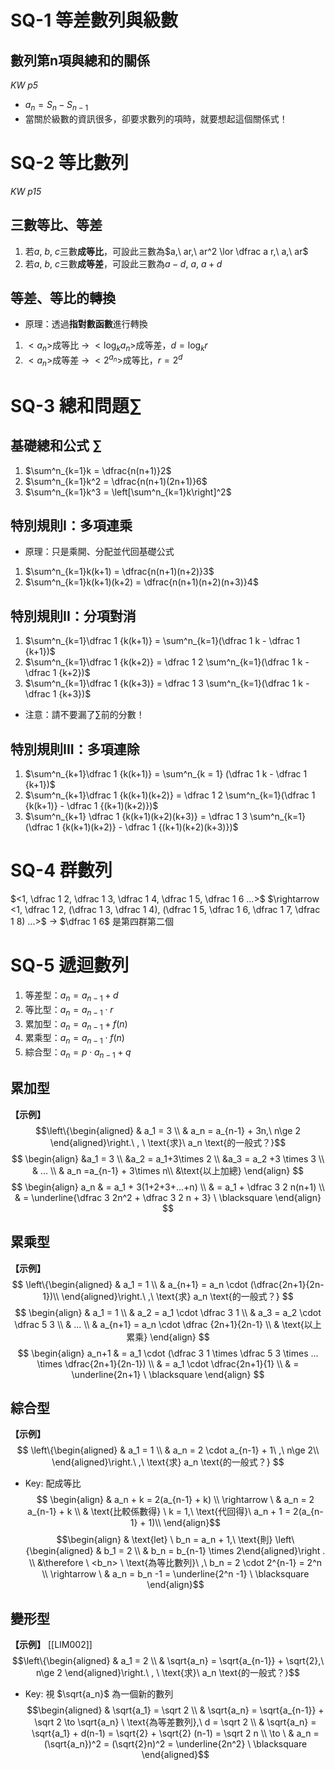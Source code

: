 # SQ-1 等差數列與級數
## 數列第n項與總和的關係
*KW p5*
- $a_n = S_n - S_{n-1}$
- 當關於級數的資訊很多，卻要求數列的項時，就要想起這個關係式！

# SQ-2 等比數列
*KW p15*
## 三數等比、等差
1. 若$a,\ b,\ c$三數**成等比**，可設此三數為$a,\ ar,\ ar^2 \lor \dfrac a r,\ a,\ ar$
2. 若$a,\ b,\ c$三數**成等差**，可設此三數為$a-d,\ a,\ a+d$
## 等差、等比的轉換
- 原理：透過**指對數函數**進行轉換
1. $<a_n>$成等比 -> $<\log_k a_n>$成等差，$d = \log_k r$
2. $<a_n>$成等差 -> $<2^{a_n}>$成等比，$r = 2^d$

# SQ-3 總和問題$\sum$
## 基礎總和公式 $\sum$
1. $\sum^n_{k=1}k = \dfrac{n(n+1)}2$
2. $\sum^n_{k=1}k^2 = \dfrac{n(n+1)(2n+1)}6$
3. $\sum^n_{k=1}k^3 = \left[\sum^n_{k=1}k\right]^2$
## 特別規則I：多項連乘
- 原理：只是乘開、分配並代回基礎公式
1. $\sum^n_{k=1}k(k+1) = \dfrac{n(n+1)(n+2)}3$
2. $\sum^n_{k=1}k(k+1)(k+2) = \dfrac{n(n+1)(n+2)(n+3)}4$
## 特別規則II：分項對消
1. $\sum^n_{k=1}\dfrac 1 {k(k+1)} = \sum^n_{k=1}(\dfrac 1 k - \dfrac 1 {k+1})$
2. $\sum^n_{k=1}\dfrac 1 {k(k+2)} = \dfrac 1 2 \sum^n_{k=1}(\dfrac 1 k - \dfrac 1 {k+2})$
3. $\sum^n_{k=1}\dfrac 1 {k(k+3)} = \dfrac 1 3 \sum^n_{k=1}(\dfrac 1 k - \dfrac 1 {k+3})$
- 注意：請不要漏了$\sum$前的分數！
## 特別規則III：多項連除
1. $\sum^n_{k+1}\dfrac 1 {k(k+1)} = \sum^n_{k = 1} (\dfrac 1 k - \dfrac 1 {k+1})$
2. $\sum^n_{k+1}\dfrac 1 {k(k+1)(k+2)} = \dfrac 1 2 \sum^n_{k=1}(\dfrac 1 {k(k+1)} - \dfrac 1 {(k+1)(k+2)})$
3. $\sum^n_{k+1} \dfrac 1 {k(k+1)(k+2)(k+3)} = \dfrac 1 3 \sum^n_{k=1} (\dfrac 1 {k(k+1)(k+2)} - \dfrac 1 {(k+1)(k+2)(k+3)})$

# SQ-4 群數列
$<1, \dfrac 1 2, \dfrac 1 3, \dfrac 1 4, \dfrac 1 5, \dfrac 1 6 ...>$
$\rightarrow <1, \dfrac 1 2, (\dfrac 1 3, \dfrac 1 4), (\dfrac 1 5, \dfrac 1 6, \dfrac 1 7, \dfrac 1 8) ...>$
$\rightarrow$ $\dfrac 1 6$ 是第四群第二個

# SQ-5 遞迴數列
1. 等差型：$a_n = a_{n-1}+d$
2. 等比型：$a_n = a_{n-1}\cdot r$
3. 累加型：$a_n = a_{n-1} + f(n)$
4. 累乘型：$a_n = a_{n-1} \cdot f(n)$
5. 綜合型：$a_n = p\cdot a_{n-1} + q$
## 累加型
**【示例】**
$$\left\{\begin{aligned}
& a_1 = 3  \\
& a_n = a_{n-1} + 3n,\ n\ge 2
\end{aligned}\right.\ , \ \text{求}\ a_n \text{的一般式？}$$
$$
\begin{align}
&a_1 = 3 \\
&a_2 = a_1+3\times 2 \\
&a_3 = a_2 +3 \times 3 \\
& ... \\
& a_n =a_{n-1} + 3\times n\\
&\text{以上加總}
\end{align}
$$
$$
\begin{align}
a_n & = a_1 + 3(1+2+3+...+n) \\
& = a_1 + \dfrac 3 2 n(n+1) \\
& = \underline{\dfrac 3 2n^2 + \dfrac 3 2 n + 3} \ \blacksquare
\end{align}
$$
## 累乘型
**【示例】**
$$
\left\{\begin{aligned}
& a_1 = 1 \\
& a_{n+1} = a_n \cdot (\dfrac{2n+1}{2n-1})\\
\end{aligned}\right.\ ,\ \text{求} a_n \text{的一般式？}
$$
$$
\begin{align}
& a_1 = 1 \\
& a_2 = a_1 \cdot \dfrac 3 1 \\
& a_3 = a_2 \cdot \dfrac 5 3 \\
& ... \\
& a_{n+1} = a_n \cdot \dfrac {2n+1}{2n-1} \\
& \text{以上累乘}
\end{align}
$$
$$
\begin{align}
a_n+1 & = a_1 \cdot (\dfrac 3 1 \times \dfrac 5 3 \times ... \times \dfrac{2n+1}{2n-1}) \\
& = a_1 \cdot \dfrac{2n+1}{1} \\
& = \underline{2n+1} \ \blacksquare
\end{align}
$$
## 綜合型
**【示例】**
$$
\left\{\begin{aligned}
& a_1 = 1 \\
& a_n = 2 \cdot a_{n-1} + 1\ ,\ n\ge 2\\
\end{aligned}\right.\ ,\ \text{求} a_n \text{的一般式？}
$$
- Key: 配成等比
$$
\begin{align}
& a_n + k = 2(a_{n-1} + k) \\
\rightarrow \ & a_n = 2 a_{n-1} + k \\
& \text{比較係數得} \ k = 1,\ \text{代回得}\ a_n + 1 = 2(a_{n-1} + 1)\\
\end{align}$$
$$\begin{align}
& \text{let} \ b_n = a_n + 1,\ \text{則} \left\{\begin{aligned} & b_1 = 2 \\ & b_n = b_{n-1} \times 2\end{aligned}\right . \\
&\therefore \ <b_n> \ \text{為等比數列}\ ,\ b_n = 2 \cdot 2^{n-1} = 2^n \\
\rightarrow \ & a_n = b_n -1 = \underline{2^n -1} \ \blacksquare
\end{align}$$
## 變形型
**【示例】** [[LIM002]]
$$\left\{\begin{aligned}
& a_1 = 2  \\
& \sqrt{a_n} = \sqrt{a_{n-1}} + \sqrt{2},\ n\ge 2
\end{aligned}\right.\ , \ \text{求}\ a_n \text{的一般式？}$$
- Key: 視 $\sqrt{a_n}$ 為一個新的數列
$$\begin{aligned}
& \sqrt{a_1} = \sqrt 2 \\
 & \sqrt{a_n} = \sqrt{a_{n-1}} + \sqrt 2 \to \sqrt{a_n} \ \text{為等差數列},\ d = \sqrt 2 \\
 & \sqrt{a_n} = \sqrt{a_1} + d(n-1) = \sqrt{2} + \sqrt{2} (n-1) = \sqrt 2 n \\
 \to \ & a_n = (\sqrt{a_n})^2 = (\sqrt{2}n)^2 = \underline{2n^2} \ \blacksquare
\end{aligned}$$
